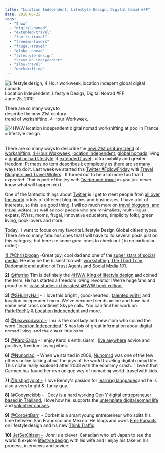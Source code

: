 ```yaml
---
title: "Location Independent, Lifestyle Design, Digital Nomad #FF"
date: 2010-06-25
tags: 
  - "4hww"
  - "digital-nomad"
  - "extended-travel"
  - "family-travel"
  - "freedom-lovers"
  - "frugal-travel"
  - "global-nomad"
  - "lifestyle-design"
  - "location-independent"
  - "slow-travel"
  - "workshifting"
---
```


 ![Lifestyle design, 4 Hour workweek, location indepent global digital nomads](https://pub-ac94b3f306b24c0dba4238943c97f2e1.r2.dev/6a00e5502a95078833013484cc4afa970c.jpg) Location Independent, Lifestyle Design, Digital Nomad #FF  
June 25, 2010

There are so many ways to  
describe the new 21st century  
trend of workshifting, 4-Hour Workweek,

<!--more-->

![4HWW location independent digital nomad workshifting at pool in France = lifestyle design](https://pub-ac94b3f306b24c0dba4238943c97f2e1.r2.dev/6a00e5502a95078833013484cc4bd9970c.jpg) 

  
There are so many ways to describe the [new 21st century trend](https://pub-ac94b3f306b24c0dba4238943c97f2e1.r2.dev/2010/01/seth-godin-lynchpin-education-travel-new-economy-digital-nomad.html) of [workshifting](http://www.workshifting.com/), [4-Hour Workweek](https://pub-ac94b3f306b24c0dba4238943c97f2e1.r2.dev/2010/03/the-4hour-workweek-review-by-world-traveling-family-rich-global-digital-lifestyle-design.html), [location independent](http://www.ehow.com/how_4618895_be-financially-location-independent.html), [global nomads](http://en.wikipedia.org/wiki/Global_nomad) living a [digital nomad lifestyle](https://pub-ac94b3f306b24c0dba4238943c97f2e1.r2.dev/2009/04/how-to-travel-the-world-as-a-digital-nomad-family.html) of [extended travel](https://pub-ac94b3f306b24c0dba4238943c97f2e1.r2.dev/2008/06/how-to-do-exten.html) , ultra mobility and greater freedom. Perhaps no term describes it completely as there are so many ways to do it. Last week we started this [Twitter #FollowFriday](https://pub-ac94b3f306b24c0dba4238943c97f2e1.r2.dev/2010/06/travel-blogger-love-followfriday-on-twitter-social-media-best-in-travel.html#more) with [Travel Bloggers and Travel Writers](https://pub-ac94b3f306b24c0dba4238943c97f2e1.r2.dev/2010/06/travel-blogger-love-followfriday-on-twitter-social-media-best-in-travel.html#more).  It turned out to be a lot more fun than I expected. That is part of the joy with [Twitter and travel](https://pub-ac94b3f306b24c0dba4238943c97f2e1.r2.dev/2009/02/twitter-travel-20.html) as you just never know what will happen next.

One of the fantastic things about [Twitter](http://twitter.com/soultravelers3) is I get to meet people from [all over the world](https://pub-ac94b3f306b24c0dba4238943c97f2e1.r2.dev/2010/04/around-the-world-family-travel-soultravelers3-digital-nomad-global-international-family-travel.html) in lots of different blog niches and businesses. I have a lot of interests, so this is a good thing. I will do much more on [travel bloggers  and travel writers](https://pub-ac94b3f306b24c0dba4238943c97f2e1.r2.dev/2010/06/travel-blogger-love-followfriday-on-twitter-social-media-best-in-travel.html), as well as cool people who are minimalists, multi-lingual, expats, RVers, moms, frugal, innovative educators, simplicity folks, green living, book lovers and more.

Today,  I want to focus on my favorite Lifestyle Design Global citizen types. There are so many fabulous ones that I will have to do several posts just on this category, but here are some great ones to check out ( in no particular order):

[1) @Chrisbrogan](http://twitter.com/chrisbrogan) -Great guy, cool dad and one of the [super stars of social media](http://www.chrisbrogan.com/). He may be the busiest too with [workshifting,](http://www.workshifting.com/) [The Third Tribe](http://thirdtribemarketing.com/), [Dadomatic](http://dadomatic.com/) and author of [Trust Agents](http://www.amazon.com/Trust-Agents-Influence-Improve-Reputation/dp/0470743085/ref=sr_1_1?ie=UTF8&s=books&qid=1277292651&sr=1-1) and [Social Media 101](http://www.amazon.com/Social-Media-101-Tactics-Business/dp/0470563419/ref=pd_sim_b_1).

**2)** [@tferriss](http://twitter.com/tferriss) Tim is definitely the [4HWW King of lifestyle design](http://www.fourhourworkweek.com/blog/) and coined the term. He has started a freedom loving revolution! We're huge fans and proud to be [case studies in his latest 4HWW book edition.  
](https://pub-ac94b3f306b24c0dba4238943c97f2e1.r2.dev/2010/03/the-4hour-workweek-review-by-world-traveling-family-rich-global-digital-lifestyle-design.html)

**3)** [@SHurleyHall](http://twitter.com/shurleyhall) -  I love this bright , good-hearted,  [talented writer](http://www.getpaidtowriteonline.com/) and location independent mom. We've become friends online and have had some neat cross continent Skype calls. You can find her work on [ParkrRdeFly](http://www.parkrideflyusa.com/) & [Location Independent](http://locationindependentprofessionals.com/) and more.

**4) [](http://twitter.com/leawoodward)** [@Leawoodward -](http://twitter.com/leawoodward)  Lea is the cool lady and new mom who coined the word ["location Independent](http://locationindependent.com/)" & has lots of great information about digital nomad living  and the cutest little baby. 

**5)** [@KarolGajda](http://twitter.com/KarolGajda) - I enjoy Karol's enthusiasm,  [live anywhere](http://www.ridiculouslyextraordinary.com/) advice and positive, freedom-loving vibes.  

**6)** [@Nunomad](http://twitter.com/NuNomad)  \- When we started in 2006, [Nunomad](http://www.nunomad.com/) was one of the few others online talking about the joys of the world traveling digital nomad life. This niche really exploded after 2008 with the economy crash.  I love it that Carmen has found her own unique way of nomading world  travel with kids.

**7)** [@Irishpolyglot -](http://twitter.com/irishpolyglot)  I love Benny's passion for [learning languages](http://www.fluentin3months.com/) and he is also a very bright &  funny guy. 

**8)** [@Codymckibb](http://twitter.com/Codymckibb) -   Cody is a hard working [Gen Y digital entrepreneuer based in Thailand.](http://www.thrillingheroics.com/) I love how he  supports the [untemplate digital nomad life](http://untemplater.com/) and [volunteer causes](http://www.insearchofsanuk.com/volunteer/).

**9)** [@CorbettBarr](http://twitter.com/CorbettBarr)  - Corbett is a smart young entrepreneur who splits his time between San Francisco and Mexico. He blogs and owns [Free Pursuits](http://www.freepursuits.com/) on lifestyle design and his new [Think Traffic](http://thinktraffic.net/). 

**10)** [JetSetCitizen -](http://twitter.com/JetSetCitizen)  John is a clever  Canadian who left Japan to see the world & explore [lifestyle design](http://www.jetsetcitizen.com/) with his wife and I enjoy his take on his process, interviews and advice.
